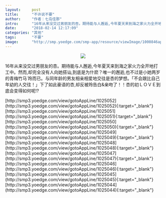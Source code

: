 ```yaml
---
layout:     post
title:      "不许说不要"
author:     "作者：七岛佳那"
intro:      "16年从来没交过男朋友的杏。期待能与人邂逅,今年夏天来到海之家火力全开地打工中。然而,却完全没有人向她搭讪,到底是为什麽？唯一的邂逅,也不过是小她两岁的青梅竹马˙玲而已。与同年龄的男友相亲相爱地交往是杏的梦想。「不会跟比自己年幼的人交往！」下了如此豪语的杏,却反被玲告白&亲吻了！！杏的初ＬＯＶＥ到底会变得如何呢!?"
date:       "2018-02-14 12:17:09"
categories: "其他"
tags:       "不要"
image:      "http://smp.yoedge.com/smp-app/resource/viewImage/1000846appline.png"
---
```

<div style="text-align: center">
<p><img src="http://smp.yoedge.com/smp-app/resource/viewImage/1000846appline.png"/></p>
</div>
<p class="post-meta">
<span>16年从来没交过男朋友的杏。期待能与人邂逅,今年夏天来到海之家火力全开地打工中。然而,却完全没有人向她搭讪,到底是为什麽？唯一的邂逅,也不过是小她两岁的青梅竹马˙玲而已。与同年龄的男友相亲相爱地交往是杏的梦想。「不会跟比自己年幼的人交往！」下了如此豪语的杏,却反被玲告白&亲吻了！！杏的初ＬＯＶＥ到底会变得如何呢!?</span>
</p>
[http://smp3.yoedge.com/view/gotoAppLine/1025052](http://smp3.yoedge.com/view/gotoAppLine/1025052){:target="_blank"}
[http://smp3.yoedge.com/view/gotoAppLine/1025051](http://smp3.yoedge.com/view/gotoAppLine/1025051){:target="_blank"}
[http://smp3.yoedge.com/view/gotoAppLine/1025050](http://smp3.yoedge.com/view/gotoAppLine/1025050){:target="_blank"}
[http://smp3.yoedge.com/view/gotoAppLine/1025049](http://smp3.yoedge.com/view/gotoAppLine/1025049){:target="_blank"}
[http://smp3.yoedge.com/view/gotoAppLine/1025048](http://smp3.yoedge.com/view/gotoAppLine/1025048){:target="_blank"}
[http://smp3.yoedge.com/view/gotoAppLine/1025047](http://smp3.yoedge.com/view/gotoAppLine/1025047){:target="_blank"}
[http://smp3.yoedge.com/view/gotoAppLine/1025046](http://smp3.yoedge.com/view/gotoAppLine/1025046){:target="_blank"}
[http://smp3.yoedge.com/view/gotoAppLine/1025045](http://smp3.yoedge.com/view/gotoAppLine/1025045){:target="_blank"}
[http://smp3.yoedge.com/view/gotoAppLine/1025044](http://smp3.yoedge.com/view/gotoAppLine/1025044){:target="_blank"}


